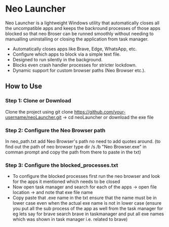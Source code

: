 # Neo Launcher

Neo Launcher is a lightweight Windows utility that automatically closes all the uncompatible apps and keeps the backround processes of those apps blocked so that neo Broser can be runned smoothly without needing to manualling uninstalling or closing the application from task manager.


-  Automatically closes apps like Brave, Edge, WhatsApp, etc.
-  Configure which apps to block via a simple text file.
-  Designed to run silently in the background.
-  Blocks even crash handler processes for stricter lockdown.
-  Dynamic support for custom browser paths (Neo Browser etc.).

## How to Use

### Step 1: Clone or Download
Clone the project using git clone https://github.com/your-username/neoLauncher.git -> cd neoLauncher  or download the exe file

### Step 2: Configure the Neo Browser path
In neo_path.txt add Neo Browser's path no need to add quotes around.
(to find out the path of neo browser type dir /s /b "Neo Browser.exe" in comman prompt and copy the path from there to paste in the txt)

### Step 3: Configure the blocked_processes.txt
- To configure the blocked processes first run the neo browser and look for the apps it mentioned which needs to be closed
- Now open task manager and search for each of the apps -> open file location -> and note that exe file name
- Copy paste that .exe name in the txt ensure that the name must be in lower case even when the actual exe name is not in lower case
(ensure you put all the sub process of the app as well from the task manager for eg lets say for brave search brave in taskmanager and put all exe names which was shown in task manager i.e. related to brave)


